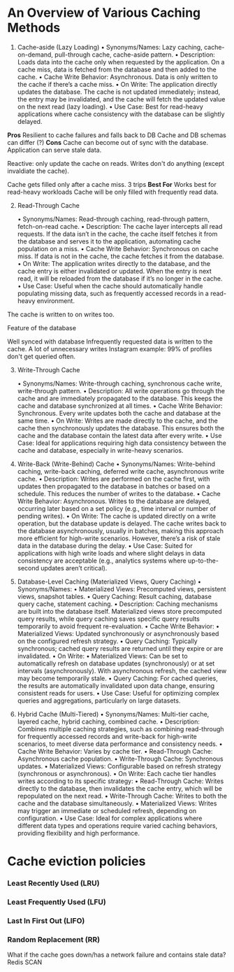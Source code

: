 


# An Overview of Various Caching Methods

1. Cache-aside (Lazy Loading)
	•	Synonyms/Names: Lazy caching, cache-on-demand, pull-through cache, cache-aside pattern.
	•	Description: Loads data into the cache only when requested by the application. On a cache miss, data is fetched from the database and then added to the cache.
	•	Cache Write Behavior: Asynchronous. Data is only written to the cache if there’s a cache miss.
	•	On Write: The application directly updates the database. The cache is not updated immediately; instead, the entry may be invalidated, and the cache will fetch the updated value on the next read (lazy loading).
	•	Use Case: Best for read-heavy applications where cache consistency with the database can be slightly delayed.


**Pros**
Resilient to cache failures and falls back to DB
Cache and DB schemas can differ (?)
**Cons**
Cache can become out of sync with the database.
Application can serve stale data.

Reactive: only update the cache on reads. Writes don't do anything (except invaldiate the cache).

Cache gets filled only after a cache miss. 3 trips
**Best For**
Works best for read-heavy workloads
Cache will be only filled with frequently read data.

2. Read-Through Cache

	•	Synonyms/Names: Read-through caching, read-through pattern, fetch-on-read cache.
	•	Description: The cache layer intercepts all read requests. If the data isn’t in the cache, the cache itself fetches it from the database and serves it to the application, automating cache population on a miss.
	•	Cache Write Behavior: Synchronous on cache miss. If data is not in the cache, the cache fetches it from the database.
	•	On Write: The application writes directly to the database, and the cache entry is either invalidated or updated. When the entry is next read, it will be reloaded from the database if it’s no longer in the cache.
	•	Use Case: Useful when the cache should automatically handle populating missing data, such as frequently accessed records in a read-heavy environment.


The cache is written to on writes too.

Feature of the database

Well synced with database
Infrequently requested data is written to the cache. A lot of unnecessary writes
Instagram example: 
99% of profiles don't get queried often.

3. Write-Through Cache

	•	Synonyms/Names: Write-through caching, synchronous cache write, write-through pattern.
	•	Description: All write operations go through the cache and are immediately propagated to the database. This keeps the cache and database synchronized at all times.
	•	Cache Write Behavior: Synchronous. Every write updates both the cache and database at the same time.
	•	On Write: Writes are made directly to the cache, and the cache then synchronously updates the database. This ensures both the cache and the database contain the latest data after every write.
	•	Use Case: Ideal for applications requiring high data consistency between the cache and database, especially in write-heavy scenarios.

4. Write-Back (Write-Behind) Cache
	•	Synonyms/Names: Write-behind caching, write-back caching, deferred write cache, asynchronous write cache.
	•	Description: Writes are performed on the cache first, with updates then propagated to the database in batches or based on a schedule. This reduces the number of writes to the database.
	•	Cache Write Behavior: Asynchronous. Writes to the database are delayed, occurring later based on a set policy (e.g., time interval or number of pending writes).
	•	On Write: The cache is updated directly on a write operation, but the database update is delayed. The cache writes back to the database asynchronously, usually in batches, making this approach more efficient for high-write scenarios. However, there’s a risk of stale data in the database during the delay.
	•	Use Case: Suited for applications with high write loads and where slight delays in data consistency are acceptable (e.g., analytics systems where up-to-the-second updates aren’t critical).

5. Database-Level Caching (Materialized Views, Query Caching)
	•	Synonyms/Names:
	•	Materialized Views: Precomputed views, persistent views, snapshot tables.
	•	Query Caching: Result caching, database query cache, statement caching.
	•	Description: Caching mechanisms are built into the database itself. Materialized views store precomputed query results, while query caching saves specific query results temporarily to avoid frequent re-evaluation.
	•	Cache Write Behavior:
	•	Materialized Views: Updated synchronously or asynchronously based on the configured refresh strategy.
	•	Query Caching: Typically synchronous; cached query results are returned until they expire or are invalidated.
	•	On Write:
	•	Materialized Views: Can be set to automatically refresh on database updates (synchronously) or at set intervals (asynchronously). With asynchronous refresh, the cached view may become temporarily stale.
	•	Query Caching: For cached queries, the results are automatically invalidated upon data change, ensuring consistent reads for users.
	•	Use Case: Useful for optimizing complex queries and aggregations, particularly on large datasets.

6. Hybrid Cache (Multi-Tiered)
	•	Synonyms/Names: Multi-tier cache, layered cache, hybrid caching, combined cache.
	•	Description: Combines multiple caching strategies, such as combining read-through for frequently accessed records and write-back for high-write scenarios, to meet diverse data performance and consistency needs.
	•	Cache Write Behavior: Varies by cache tier.
	•	Read-Through Cache: Asynchronous cache population.
	•	Write-Through Cache: Synchronous updates.
	•	Materialized Views: Configurable based on refresh strategy (synchronous or asynchronous).
	•	On Write: Each cache tier handles writes according to its specific strategy:
	•	Read-Through Cache: Writes directly to the database, then invalidates the cache entry, which will be repopulated on the next read.
	•	Write-Through Cache: Writes to both the cache and the database simultaneously.
	•	Materialized Views: Writes may trigger an immediate or scheduled refresh, depending on configuration.
	•	Use Case: Ideal for complex applications where different data types and operations require varied caching behaviors, providing flexibility and high performance.

# Cache eviction policies
### Least Recently Used (LRU)
### Least Frequently Used (LFU)
### Last In First Out (LIFO)
### Random Replacement (RR)

What if the cache goes down/has a network failure and contains stale data?
Redis SCAN
